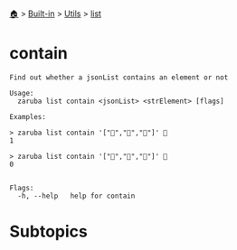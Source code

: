 <!--startTocHeader-->
[🏠](../../../README.md) > [Built-in](../../README.md) > [Utils](../README.md) > [list](README.md)
# contain
<!--endTocHeader-->

```
Find out whether a jsonList contains an element or not

Usage:
  zaruba list contain <jsonList> <strElement> [flags]

Examples:

> zaruba list contain '["🍊","🍓","🍇"]' 🍓
1

> zaruba list contain '["🍊","🍓","🍇"]' 🍕
0


Flags:
  -h, --help   help for contain

```

# Subtopics
<!--startTocSubtopic-->
<!--endTocSubtopic-->